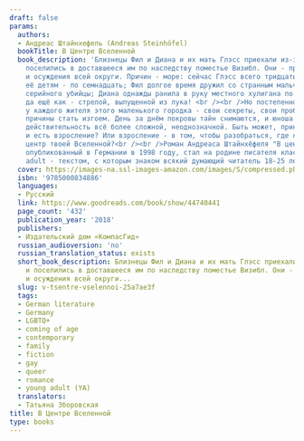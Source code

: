 ```yaml
---
draft: false
params:
  authors:
  - Андреас Штайнхефель (Andreas Steinhöfel)
  bookTitle: В Центре Вселенной
  book_description: 'Близнецы Фил и Диана и их мать Глэсс приехали из-за океана и
    поселились в доставшееся им по наследству поместье Визибл. Они - предмет обсуждения
    и осуждения всей округи. Причин - море: сейчас Глэсс всего тридцать четыре, а
    её детям - по семнадцать; Фил долгое время дружил со странным мальчишкой со взглядом
    серийного убийцы; Диана однажды ранила в руку местного хулигана по кличке Обломок,
    да ещё как - стрелой, выпущенной из лука! <br /><br />Но постепенно Фил понимает:
    у каждого жителя этого маленького городка - свои секреты, свои проблемы, свои
    причины стать изгоем. День за днём покровы тайн снимаются, и юноша видит окружающую
    действительность всё более сложной, неоднозначной. Быть может, принятие этой неоднозначности
    и есть взросление? Или взросление - в том, чтобы разобраться, где же находится
    центр твоей Вселенной?<br /><br />Роман Андреаса Штайнхёфеля "В центре Вселенной",
    опубликованный в Германии в 1998 году, стал на родине писателя классикой young
    adult - текстом, с которым знаком всякий думающий читатель 18-25 лет.'
  cover: https://images-na.ssl-images-amazon.com/images/S/compressed.photo.goodreads.com/books/1554146186i/44740441.jpg
  isbn: '9785000834886'
  languages:
  - Русский
  link: https://www.goodreads.com/book/show/44740441
  page_count: '432'
  publication_year: '2018'
  publishers:
  - Издательский дом «КомпасГид»
  russian_audioversion: 'no'
  russian_translation_status: exists
  short_book_description: Близнецы Фил и Диана и их мать Глэсс приехали из-за океана
    и поселились в доставшееся им по наследству поместье Визибл. Они - предмет обсуждения
    и осуждения всей округи...
  slug: v-tsentre-vselennoi-25a7ae3f
  tags:
  - German literature
  - Germany
  - LGBTQ+
  - coming of age
  - contemporary
  - family
  - fiction
  - gay
  - queer
  - romance
  - young adult (YA)
  translators:
  - Татьяна Зборовская
title: В Центре Вселенной
type: books
---
```

